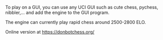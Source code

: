 To play on a GUI, you can use any UCI GUI such as cute chess, pychess, nibbler,... and add the engine to the GUI program.

The engine can currently play rapid chess around 2500-2800 ELO.

Online version at https://donbotchess.org/
